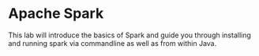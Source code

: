 # Apache Spark
This lab will introduce the basics of Spark and guide you through installing and running spark via commandline as well as from within Java.


